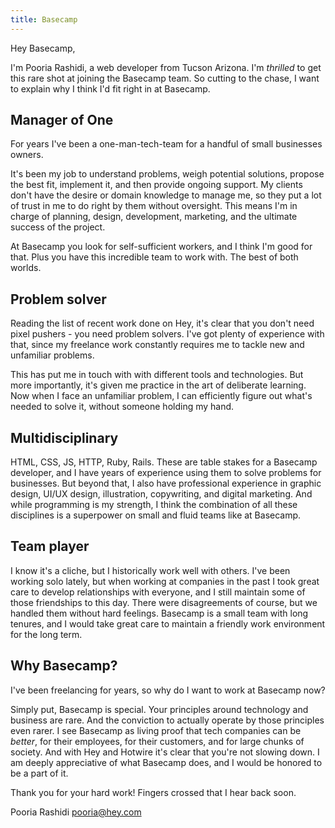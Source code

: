 ```yaml
---
title: Basecamp
---
```


Hey Basecamp, 

I'm Pooria Rashidi, a web developer from Tucson Arizona. I'm *thrilled* to get this rare shot at joining the Basecamp team. So cutting to the chase, I want to explain why I think I'd fit right in at Basecamp.

## Manager of One

For years I've been a one-man-tech-team for a handful of small businesses owners.

It's been my job to understand problems, weigh potential solutions, propose the best fit, implement it, and then provide ongoing support. My clients don't have the desire or domain knowledge to manage me, so they put a lot of trust in me to do right by them without oversight. This means I'm in charge of planning, design, development, marketing, and the ultimate success of the project.

At Basecamp you look for self-sufficient workers, and I think I'm good for that. Plus you have this incredible team to work with. The best of both worlds.

## Problem solver

Reading the list of recent work done on Hey, it's clear that you don't need pixel pushers - you need problem solvers. I've got plenty of experience with that, since my freelance work constantly requires me to tackle new and unfamiliar problems. 

This has put me in touch with with different tools and technologies. But more importantly, it's given me practice in the art of deliberate learning. Now when I face an unfamiliar problem, I can efficiently figure out what's needed to solve it, without someone holding my hand.

## Multidisciplinary

HTML, CSS, JS, HTTP, Ruby, Rails. These are table stakes for a Basecamp developer, and I have years of experience using them to solve problems for businesses. But beyond that, I also have professional experience in graphic design, UI/UX design, illustration, copywriting, and digital marketing. And while programming is my strength, I think the combination of all these disciplines is a superpower on small and fluid teams like at Basecamp.

## Team player

I know it's a cliche, but I historically work well with others. I've been working solo lately, but when working at companies in the past I took great care to develop relationships with everyone, and I still maintain some of those friendships to this day. There were disagreements of course, but we handled them without hard feelings. Basecamp is a small team with long tenures, and I would take great care to maintain a friendly work environment for the long term.

## Why Basecamp?

I've been freelancing for years, so why do I want to work at Basecamp now?

Simply put, Basecamp is special. Your principles around technology and business are rare. And the conviction to actually operate by those principles even rarer. I see Basecamp as living proof that tech companies can be *better*, for their employees, for their customers, and for large chunks of society. And with Hey and Hotwire it's clear that you're not slowing down. I am deeply appreciative of what Basecamp does, and I would be honored to be a part of it.

Thank you for your hard work! Fingers crossed that I hear back soon. 

Pooria Rashidi
pooria@hey.com
